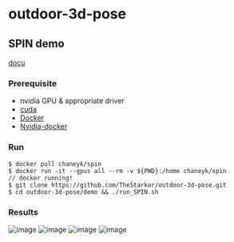 # outdoor-3d-pose

## SPIN demo
[docu](https://github.com/TheStarkor/outdoor-3d-pose/blob/master/docs/run_SPIN.md)
### Prerequisite
- nvidia GPU & appropriate driver
- [cuda](https://developer.nvidia.com/cuda-toolkit)
- [Docker](https://www.docker.com/)
- [Nvidia-docker](https://github.com/NVIDIA/nvidia-docker)

### Run
```
$ docker pull chaneyk/spin
$ docker run -it --gpus all --rm -v ${PWD}:/home chaneyk/spin
// docker running!
$ git clone https://github.com/TheStarkor/outdoor-3d-pose.git
$ cd outdoor-3d-pose/demo && ./run_SPIN.sh
```

### Results
![image](https://user-images.githubusercontent.com/45455072/93908460-9ac84200-fd39-11ea-96a6-dcf6dab64d92.png)
![image](https://user-images.githubusercontent.com/45455072/93911855-ee3c8f00-fd3d-11ea-9ca9-e8bdff1abadd.png)
![image](https://user-images.githubusercontent.com/45455072/93911387-48892000-fd3d-11ea-996b-310c632f7f94.png)
![image](https://user-images.githubusercontent.com/45455072/93912340-95b9c180-fd3e-11ea-99b7-a7a919ade87d.png)